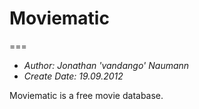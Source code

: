 # Moviematic
===

* *Author:* _Jonathan 'vandango' Naumann_
* *Create Date:* _19.09.2012_

Moviematic is a free movie database.
